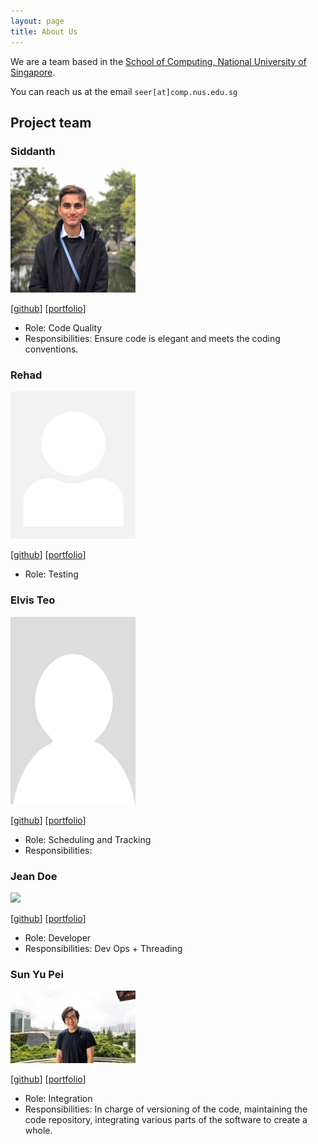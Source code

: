 ```yaml
---
layout: page
title: About Us
---
```


We are a team based in the [School of Computing, National University of Singapore](http://www.comp.nus.edu.sg).

You can reach us at the email `seer[at]comp.nus.edu.sg`

## Project team

### Siddanth

<img src="images/siddanth.png" width="200px">

[[github](https://github.com/wowsiddanth)]
[[portfolio](team/johndoe.md)]

* Role: Code Quality
* Responsibilities: Ensure code is elegant and meets the coding conventions.

### Rehad

<img src="images/rehad.png" width="200px">

[[github](http://github.com/rehad-a)]
[[portfolio](team/johndoe.md)]

* Role: Testing

### Elvis Teo

<img src="images/TLChicken.png" width="200px">

[[github](http://github.com/TLChicken)]
[[portfolio](team/TLChicken.md)]

* Role: Scheduling and Tracking
* Responsibilities: 

### Jean Doe

<img src="images/johndoe.png" width="200px">

[[github](http://github.com/johndoe)]
[[portfolio](team/johndoe.md)]

* Role: Developer
* Responsibilities: Dev Ops + Threading

### Sun Yu Pei

<img src="images/syoopie.png" width="200px">

[[github](http://github.com/syoopie)]
[[portfolio](team/syoopie.md)]

* Role: Integration
* Responsibilities: In charge of versioning of the code, maintaining the code repository, integrating various parts of the software to create a whole.

